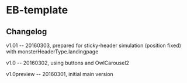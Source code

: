 EB-template
===========

Changelog
---------
v1.01 -- 20160303, prepared for sticky-header simulation (position fixed) with monsterHeaderType.landingpage 

v1.0 -- 20160302, using buttons and OwlCarousel2

v1.0preview -- 20160301, initial main version
